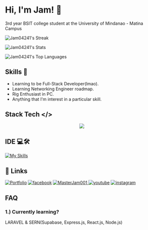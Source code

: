 
# Hi, I'm Jam! 👋
3rd year BSIT college student at the University of Mindanao - Matina Campus

![Jam04241's Streak](https://github-readme-streak-stats.herokuapp.com/?user=jam04241&theme=tokyonight&hide_border=true)

![Jam04241's Stats](https://github-readme-stats.vercel.app/api?username=jam04241&theme=tokyonight&show_icons=true&hide_border=true&count_private=true)

![Jam04241's Top Languages](https://github-readme-stats.vercel.app/api/top-langs/?username=jam04241&theme=tokyonight&show_icons=true&hide_border=true&layout=compact)

##  Skills 💪
- Learning to be Full-Stack Developer(lmao).
- Learning Networking Engineer roadmap.
- Rig Enthusiast in PC.
- Anything that I'm interest in a particular skill.



## Stack Tech </> 
<p align="center">
  <a href="https://skillicons.dev">
    <img src="https://skillicons.dev/icons?i=flutter,dart,laravel,php,py,js,java,cs,arduino,bootstrap,tailwind,nextjs,nodejs,npm,mysql,firebase,supabase,mongodb&perline=8" />
  </a>
</p>

## IDE 💻🛠️

[![My Skills](https://skillicons.dev/icons?i=eclipse,figma,visualstudio,vscode,idea,obsidian,pycharm,qt&perline=8)](https://skillicons.dev)


## 🔗 Links
[![Portfolio](https://img.shields.io/badge/my_portfolio-000?style=for-the-badge&logo=ko-fi&logoColor=white)](https://jam04241.github.io/)
[![facebook](https://img.shields.io/badge/FACEBOOK-%230866FF?style=for-the-badge&logo=FACEBOOK&logoColor=%23FFFF)](https://www.facebook.com/100010340794471)
[![MasterJam001](https://img.shields.io/badge/MASTER_JAM-%23071D49?style=for-the-badge&logo=pcgamingwiki&logoColor=%23FFFF)
](https://www.facebook.com/MasterJam001)
[![youtube](https://img.shields.io/badge/YouTube-%23FF0000?style=for-the-badge&logo=youtube)](https://www.youtube.com/channel/UCrUWWdzZanBcRTGaPkwsEeg)
[![instagram](https://img.shields.io/badge/INSTAGRAM-%23FF0069?style=for-the-badge&logo=instagram)](https://www.instagram.com/tidyman.04)


## FAQ

### 1.) Currently learning?
LARAVEL & SERN(Supabase, Express.js, React.js, Node.js)


